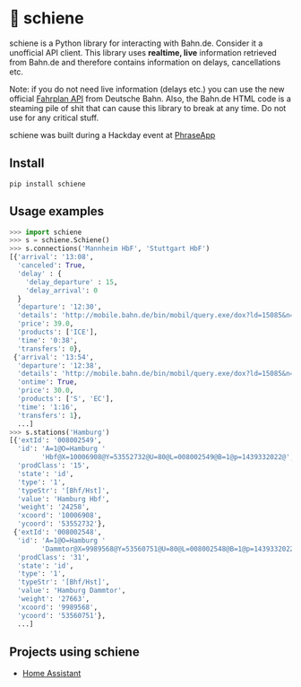 # 🚆 schiene
schiene is a Python library for interacting with Bahn.de. Consider it a unofficial API client. This library uses **realtime,  live** information retrieved from Bahn.de and therefore contains information on delays, cancellations etc.

Note: if you do not need live information (delays etc.) you can use the new official [Fahrplan API](http://data.deutschebahn.com/apis/fahrplan/) from Deutsche Bahn. Also, the Bahn.de HTML code is a steaming pile of shit that can cause this library to break at any time. Do not use for any critical stuff.

schiene was built during a Hackday event at [PhraseApp](https://phraseapp.com)

## Install

```
pip install schiene
```

## Usage examples
```python
>>> import schiene
>>> s = schiene.Schiene()
>>> s.connections('Mannheim HbF', 'Stuttgart HbF')
[{'arrival': '13:08',
  'canceled': True,
  'delay' : {
    'delay_departure' : 15,
    'delay_arrival': 0
  }
  'departure': '12:30',
  'details': 'http://mobile.bahn.de/bin/mobil/query.exe/dox?ld=15085&n=1&i=or.0179785.1439546366&rt=1&use_realtime_filter=1&co=C0-1&vca&HWAI=CONNECTION$C0-1!details=opened!&',
  'price': 39.0,
  'products': ['ICE'],
  'time': '0:38',
  'transfers': 0},
 {'arrival': '13:54',
  'departure': '12:38',
  'details': 'http://mobile.bahn.de/bin/mobil/query.exe/dox?ld=15085&n=1&i=or.0179785.1439546366&rt=1&use_realtime_filter=1&co=C0-2&vca&HWAI=CONNECTION$C0-2!details=opened!&',
  'ontime': True,
  'price': 30.0,
  'products': ['S', 'EC'],
  'time': '1:16',
  'transfers': 1},
  ...]
>>> s.stations('Hamburg')
[{'extId': '008002549',
  'id': 'A=1@O=Hamburg '
        'Hbf@X=10006908@Y=53552732@U=80@L=008002549@B=1@p=1439332022@',
  'prodClass': '15',
  'state': 'id',
  'type': '1',
  'typeStr': '[Bhf/Hst]',
  'value': 'Hamburg Hbf',
  'weight': '24258',
  'xcoord': '10006908',
  'ycoord': '53552732'},
 {'extId': '008002548',
  'id': 'A=1@O=Hamburg '
        'Dammtor@X=9989568@Y=53560751@U=80@L=008002548@B=1@p=1439332022@',
  'prodClass': '31',
  'state': 'id',
  'type': '1',
  'typeStr': '[Bhf/Hst]',
  'value': 'Hamburg Dammtor',
  'weight': '27663',
  'xcoord': '9989568',
  'ycoord': '53560751'},
  ...]
```

## Projects using schiene

* [Home Assistant](https://github.com/home-assistant/home-assistant)
